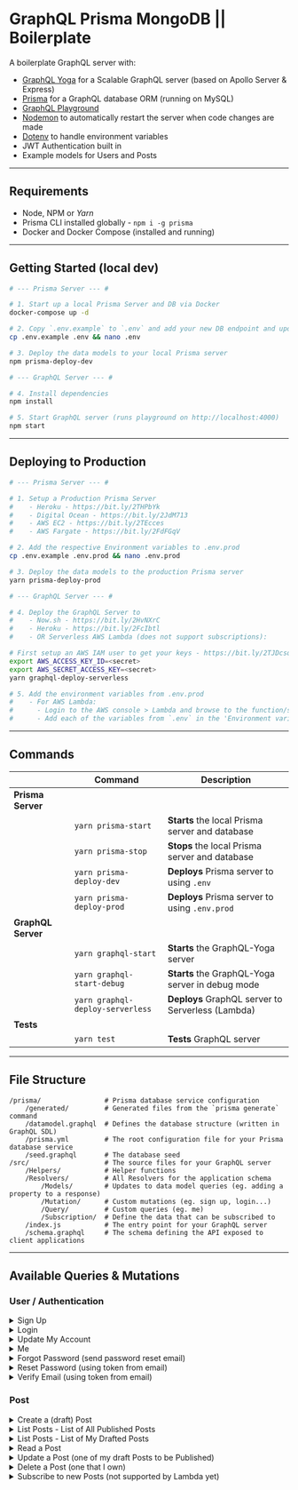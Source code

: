 # GraphQL Prisma MongoDB || Boilerplate

A boilerplate GraphQL server with:

- [GraphQL Yoga](https://github.com/prisma/graphql-yoga) for a Scalable GraphQL server (based on Apollo Server & Express)
- [Prisma](https://www.prisma.io/) for a GraphQL database ORM (running on MySQL)
- [GraphQL Playground](https://github.com/prisma/graphql-playground)
- [Nodemon](https://github.com/remy/nodemon) to automatically restart the server when code changes are made
- [Dotenv](https://github.com/motdotla/dotenv) to handle environment variables
- JWT Authentication built in
- Example models for Users and Posts

---

## Requirements

- Node, NPM or *Yarn*
- Prisma CLI installed globally - `npm i -g prisma`
- Docker and Docker Compose (installed and running)

---

## Getting Started (local dev)

```sh
# --- Prisma Server --- #

# 1. Start up a local Prisma Server and DB via Docker
docker-compose up -d

# 2. Copy `.env.example` to `.env` and add your new DB endpoint and update the keys
cp .env.example .env && nano .env

# 3. Deploy the data models to your local Prisma server
npm prisma-deploy-dev

# --- GraphQL Server --- #

# 4. Install dependencies
npm install

# 5. Start GraphQL server (runs playground on http://localhost:4000)
npm start
```

---

## Deploying to Production

```sh
# --- Prisma Server --- #

# 1. Setup a Production Prisma Server
#    - Heroku - https://bit.ly/2THPbYk
#    - Digital Ocean - https://bit.ly/2JdM713
#    - AWS EC2 - https://bit.ly/2TEcces
#    - AWS Fargate - https://bit.ly/2FdFGqV

# 2. Add the respective Environment variables to .env.prod
cp .env.example .env.prod && nano .env.prod

# 3. Deploy the data models to the production Prisma server
yarn prisma-deploy-prod

# --- GraphQL Server --- #

# 4. Deploy the GraphQL Server to
#    - Now.sh - https://bit.ly/2HvNXrC
#    - Heroku - https://bit.ly/2FcIbtl
#    - OR Serverless AWS Lambda (does not support subscriptions):

# First setup an AWS IAM user to get your keys - https://bit.ly/2TJDcsq
export AWS_ACCESS_KEY_ID=<secret>
export AWS_SECRET_ACCESS_KEY=<secret>
yarn graphql-deploy-serverless

# 5. Add the environment variables from .env.prod
#    - For AWS Lambda:
#      - Login to the AWS console > Lambda and browse to the function/s
#      - Add each of the variables from `.env` in the 'Environment variables' section of each function
```

---

## Commands

|| Command | Description |
| --- | --- | --- |
| **Prisma Server** |
|| `yarn prisma-start` | **Starts** the local Prisma server and database |
|| `yarn prisma-stop` | **Stops** the local Prisma server and database |
|| `yarn prisma-deploy-dev` | **Deploys** Prisma server to using `.env` |
|| `yarn prisma-deploy-prod` | **Deploys** Prisma server to using `.env.prod` |
| **GraphQL Server** |
|| `yarn graphql-start` | **Starts** the GraphQL-Yoga server |
|| `yarn graphql-start-debug` | **Starts** the GraphQL-Yoga server in debug mode |
|| `yarn graphql-deploy-serverless` | **Deploys** GraphQL server to Serverless (Lambda) |
| **Tests** |
|| `yarn test` | **Tests** GraphQL server |

---

## File Structure

```
/prisma/                # Prisma database service configuration
    /generated/         # Generated files from the `prisma generate` command
    /datamodel.graphql  # Defines the database structure (written in GraphQL SDL)
    /prisma.yml         # The root configuration file for your Prisma database service
    /seed.graphql       # The database seed
/src/                   # The source files for your GraphQL server
    /Helpers/           # Helper functions
    /Resolvers/         # All Resolvers for the application schema
        /Models/        # Updates to data model queries (eg. adding a property to a response)
        /Mutation/      # Custom mutations (eg. sign up, login...)
        /Query/         # Custom queries (eg. me)
        /Subscription/  # Define the data that can be subscribed to
    /index.js           # The entry point for your GraphQL server
    /schema.graphql     # The schema defining the API exposed to client applications
```

---

## Available Queries & Mutations

### User / Authentication

<details><summary>Sign Up</summary>
<p>

```
mutation {
  signup(
    email: "zeus@examples.com"
    password: "secret42"
    firstName: "Zeus"
    lastName: "Zellot"
  ) {
    token
    user {
      id
      firstName
      lastName
      email
    }
  }
}
```
</p>
</details>

<details><summary>Login</summary>
<p>

```
mutation {
  login(
    email: "zeus@examples.com"
    password: "secret42"
  ) {
    token
    user {
      email
    }
  }
}
```
</p>
</details>

<details><summary>Update My Account</summary>
<p>

```
mutation {
  updateUser(
    email: "zeus@example.com"
    firstName: "Jane"
    lastName: "Doe"
    password: "123Abc123Abc"
  ) {
    id
    firstName
    lastName
    email
  }
}
```
</p>
</details>

<details><summary>Me</summary>
<p>

*Requires `"Authorization": "Bearer ..."` header*

```
query {
  me {
    id
    firstName
    lastName
    email
    posts {
      title
      published
    }
  }
}
```
</p>
</details>

<details><summary>Forgot Password (send password reset email)</summary>
<p>

```
mutation {
  forgotPassword(
    email: "alice@prisma.io"
  ) {
    message
  }
}
```
</p>
</details>

<details><summary>Reset Password (using token from email)</summary>
<p>

```
mutation {
  resetPassword(
    resetToken: "v0db287br2atjvfsrc4wl"
    password: "secret42"
  ) {
    token
    user {
      id
      name
      email
    }
  }
}
```
</p>
</details>

<details><summary>Verify Email (using token from email)</summary>
<p>

```
mutation {
  verifyEmail(
    emailVerifiedToken: "v0db287br2atjvfsrc4wl"
  ) {
    id
    name
    email
  }
}
```
</p>
</details>

### Post

<details><summary>Create a (draft) Post</summary>
<p>

*Requires `"Authorization": "Bearer ..."` header*

```
mutation {
  createDraft(
    title: "New Draft Post"
    content: "Hello new post that's not posted yet"
  ) {
    id
    title
    content
    author {
      firstName
      lastName
    }
  }
}
```
</p>
</details>

<details><summary>List Posts - List of All Published Posts</summary>
<p>

```
query {
  listPosts {
    id
    title
    content
    author {
      firstName
      lastName
    }
  }
}
```
</p>
</details>

<details><summary>List Posts - List of My Drafted Posts</summary>
<p>

*Requires `"Authorization": "Bearer ..."` header*

```
query {
  listDraftPosts {
    id
    title
    content
    author {
      firstName
      lastName
    }
  }
}
```
</p>
</details>

<details><summary>Read a Post</summary>
<p>

```
query {
  post(id: "cjt74m7fy06at0b18gk07p7ks") {
    id
    title
    content
    author {
      firstName
      lastName
    }
  }
}
```
</p>
</details>

<details><summary>Update a Post (one of my draft Posts to be Published)</summary>
<p>

*Requires `"Authorization": "Bearer ..."` header*

```
mutation {
  publish(id: "cjt6q05lh2qi70b45gkux1gfv") {
    id
    title
    content
    published
    author {
      firstName
      lastName
    }
  }
}
```
</p>
</details>

<details><summary>Delete a Post (one that I own)</summary>
<p>

*Requires `"Authorization": "Bearer ..."` header*

```
mutation {
  deletePost(id: "cjt6q6des2shk0b45gtusvd9d") {
    id
    title
  }
}
```
</p>
</details>

<details><summary>Subscribe to new Posts (not supported by Lambda yet)</summary>
<p>

```
subscription {
  feedSubscription {
    id
    title
  }
}
```
</p>
</details>
